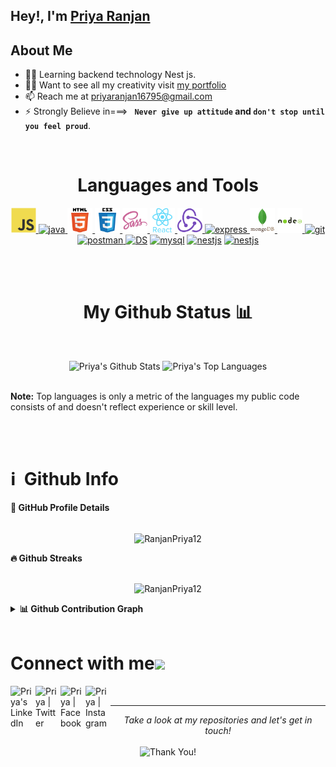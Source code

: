 ## Hey!, I'm [Priya Ranjan](https://priya-portfolio.vercel.app/)


## About Me
* 👨‍💻 Learning backend technology Nest js.
* 👨‍💻 Want to see all my creativity visit [my portfolio](https://priyaranjan-portfolio.netlify.app/)
* 📫 Reach me at [priyaranjan16795@gmail.com](https://mail.google.com/mail/u/0/?tab=rm&ogbl#inbox,"priyaranjan16795@gmail.com")
* ⚡ Strongly Believe in===> **` Never give up attitude` and `don't stop until you feel proud`**.

 <br>

<h1 align="center">Languages and Tools</h1>


 <p align="center"> 
    <a href="https://developer.mozilla.org/en-US/docs/Web/JavaScript" target="_blank" rel="noreferrer"> <img src="https://raw.githubusercontent.com/devicons/devicon/master/icons/javascript/javascript-original.svg" alt="javascript" width="40" height="40"/> </a>
  <a href="[https://developer.mozilla.org/en-US/docs/Web/JavaScript](https://www.javatpoint.com/java-tutorial)" target="_blank" rel="noreferrer"> <img src="https://www.svgrepo.com/show/184143/java.svg" alt="java" width="40" height="40"/> </a>
  <a href="https://www.w3.org/html/" target="_blank" rel="noreferrer"> <img src="https://raw.githubusercontent.com/devicons/devicon/master/icons/html5/html5-original-wordmark.svg" alt="html5" width="40" height="40"/> 
   <a href="https://www.w3schools.com/css/" target="_blank" rel="noreferrer"> <img src="https://raw.githubusercontent.com/devicons/devicon/master/icons/css3/css3-original-wordmark.svg" alt="css3" width="40" height="40"/> </a>
   <a href="https://sass-lang.com" target="_blank" rel="noreferrer"> <img src="https://raw.githubusercontent.com/devicons/devicon/master/icons/sass/sass-original.svg" alt="sass" width="40" height="40"/> </a>
   <a href="https://reactjs.org/" target="_blank" rel="noreferrer"> <img src="https://raw.githubusercontent.com/devicons/devicon/master/icons/react/react-original-wordmark.svg" alt="react" width="40" height="40"/> </a> 
   <a href="https://redux.js.org" target="_blank" rel="noreferrer"> <img src="https://raw.githubusercontent.com/devicons/devicon/master/icons/redux/redux-original.svg" alt="redux" width="40" height="40"/> </a> 
   <a href="https://expressjs.com" target="_blank" rel="noreferrer"> <img src="https://encrypted-tbn0.gstatic.com/images?q=tbn:ANd9GcTTpxNrJHp9hPlwmZJt6gsbXfgjX9BnxZuYeA&usqp=CAU" alt="express" width="40" height="40"/> </a> 
   <a href="https://www.mongodb.com/" target="_blank" rel="noreferrer"> <img src="https://raw.githubusercontent.com/devicons/devicon/master/icons/mongodb/mongodb-original-wordmark.svg" alt="mongodb" width="40" height="40"/> </a>
   <a href="https://nodejs.org" target="_blank" rel="noreferrer"> <img src="https://raw.githubusercontent.com/devicons/devicon/master/icons/nodejs/nodejs-original-wordmark.svg" alt="nodejs" width="40" height="40"/> </a> 
   <a href="https://git-scm.com/" target="_blank" rel="noreferrer"> <img src="https://www.vectorlogo.zone/logos/git-scm/git-scm-icon.svg" alt="git" width="40" height="40"/> </a> 
   <a href="https://postman.com" target="_blank" rel="noreferrer"> <img src="https://www.vectorlogo.zone/logos/getpostman/getpostman-icon.svg" alt="postman" width="40" height="40"/> </a>
   <a href="https://www.geeksforgeeks.org/data-structures/"><img src="https://www.jntuacep.ac.in/departments/dept-of-cse/online-labs/images/ds.png" width="45" height="45" alt="DS"/></a>
   <a href="https://developer.mozilla.org/en-US/docs/Glossary/SQL"><img src="https://www.freepnglogos.com/uploads/logo-mysql-png/logo-mysql-mysql-logo-png-images-are-download-crazypng-21.png"  width="45" height="45" alt="mysql"/></a>
    <a href="https://docs.nestjs.com/"><img src="https://uxwing.com/wp-content/themes/uxwing/download/brands-and-social-media/nest-js-icon.png"  width="45" height="45" alt="nestjs"/></a>
    <a href="https://www.javatpoint.com/typescript-tutorial"><img src="https://cdn-icons-png.flaticon.com/512/5936/5936903.png"  width="45" height="45" alt="nestjs"/></a>
</p>
<br/>
<br/>



<h1 align="center">My Github Status 📊 </h1>
<br/>
<p align="center" width="100%">
<img width="48%" alt="Priya's Github Stats" src="https://github-readme-stats.vercel.app/api?username=RanjanPriya12&show_icons=true&count_private=true&theme=chartreuse-dark&hide_border=true&bg_color=0D1117" />   
<img width="48%" alt="Priya's Top Languages" src="https://github-readme-stats.vercel.app/api/top-langs/?username=RanjanPriya12&langs_count=8&count_private=true&layout=compact&theme=react&hide_border=true&bg_color=0D1117" />
</p>
  <br/>
  <b>Note:</b> Top languages is only a metric of the languages my public code consists of and doesn't reflect experience or skill level.
  
 <br><br>
 
 <h1>ℹ️ &nbsp;Github Info</h1>
  <summary><b>🔎 GitHub Profile Details</b></summary>
  <br>
<p align="center"><img height="180em" src="https://github-profile-summary-cards.vercel.app/api/cards/profile-details?username=RanjanPriya12&theme=github_dark" alt="RanjanPriya12" align = "center"/></p>
 <summary><b>🔥 Github Streaks</b></summary>
 <br>
<p align="center"><img src="https://github-readme-streak-stats.herokuapp.com/?user=RanjanPriya12&theme=dark" alt="RanjanPriya12" /></p>

<details>
<summary><b>📊 Github Contribution Graph</b></summary>
<p align="center"><a href="#"><img alt="Priya Ranjan Activity Graph" src="https://activity-graph.herokuapp.com/graph?username=RanjanPriya12&bg_color=0D1117&color=e05397&line=e05397&point=FFFFFF&hide_border=true&" /></a></p>
</details >
<br>
<h1 align="left">Connect with me<img src='https://raw.githubusercontent.com/ShahriarShafin/ShahriarShafin/main/Assets/handshake.gif' width="70px"> </h1>
<a target="_blank" href="https://www.linkedin.com/in/priya-ranjan-172158193/">
  <img align="left" alt="Priya's LinkedIn" width="40px" src="https://raw.githubusercontent.com/peterthehan/peterthehan/master/assets/linkedin.svg" />
</a>
<a target="_blank" href="https://twitter.com/PriyaRa27788008?t=Xuj1UHFJJSD7dhOdFdWnEg&s=08">
  <img align="left" alt="Priya | Twitter" width="40px" src="https://raw.githubusercontent.com/peterthehan/peterthehan/master/assets/twitter.svg" />
</a>

<a target="_blank" href="https://www.facebook.com/profile.php?id=100007147571415">
  <img align="left" alt="Priya | Facebook" width="40px" src="https://upload.wikimedia.org/wikipedia/en/thumb/0/04/Facebook_f_logo_%282021%29.svg/2048px-Facebook_f_logo_%282021%29.svg.png" />
</a>

<a target="_blank" href="https://www.instagram.com/priyaranjan3417/?hl=en">
  <img align="left" alt="Priya | Instagram" width="40px" src="https://upload.wikimedia.org/wikipedia/commons/thumb/e/e7/Instagram_logo_2016.svg/768px-Instagram_logo_2016.svg.png" />
</a>
<br>
<hr>
<p align="center">
    <i>Take a look at my repositories and let's get in touch!</i><br><br>
   <img alt="Thank You!" title="Thank You" src="https://img.shields.io/badge/Thank-You-ff69b4.svg"/>
</p>  
